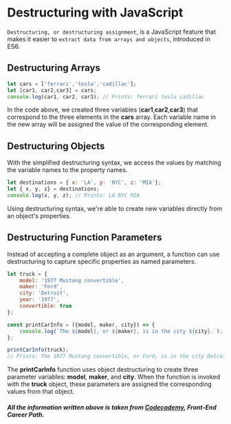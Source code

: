 # Destructuring with JavaScript

`Destructuring, or destructuring assignment`, is a JavaScript feature that makes it easier to `extract data from arrays and objects`, introduced in ES6.

## Destructuring Arrays

```javascript
let cars = ['ferrari','tesla','cadillac'];
let [car1, car2,car3] = cars;
console.log(car1, car2, car3); // Prints: ferrari tesla cadillac
```

In the code above, we created three variables (**car1**,**car2**,**car3**) that correspond to the three elements in the **cars** array. Each variable name in the new array will be assigned the value of the corresponding element.

## Destructuring Objects

With the simplified destructuring syntax, we access the values by matching the variable names to the property names.

```javascript
let destinations = { x: 'LA', y: 'NYC', z: 'MIA'};
let { x, y, z} = destinations;
console.log(x, y, z); // Prints: LA NYC MIA
```

Using destructuring syntax, we're able to create new variables directly from an object's properties.

## Destructuring Function Parameters

Instead of accepting a complete object as an argument, a function can use destructuring to capture specific properties as named parameters.

```javascript
let truck = {
    model: '1977 Mustang convertible',
    maker: 'Ford',
    city: 'Detroit',
    year: '1977',
    convertible: true
};

const printCarInfo = ({model, maker, city}) => {
    console.log(`The ${model}, or ${maker}, is in the city ${city}.`);
};

printCarInfo(truck);
// Prints: The 1977 Mustang convertible, or Ford, is in the city Detroit
```
The **printCarInfo** function uses object destructuring to create three parameter variables: **model**, **maker**, and **city**. When the function is invoked with the **truck** object, these parameters are assigned the corresponding values from that object.

##### _All the information written above is taken from [Codecademy](https://www.codecademy.com), **Front-End Career Path**._